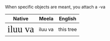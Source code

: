 When specific objects are meant, you attach a -va

| Native                                                           | Meela   | English   |
| ---------------------------------------------------------------- | ------- | --------- |
| <span style="font-family: Meela; font-size: 32px">iluu va</span> | iluu va | this tree |
